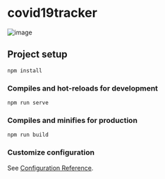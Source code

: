 # covid19tracker

![image](https://user-images.githubusercontent.com/62888962/152988765-f9de0c1d-5f7a-4922-81d9-572fe8596371.png)

## Project setup
```
npm install
```

### Compiles and hot-reloads for development
```
npm run serve
```

### Compiles and minifies for production
```
npm run build
```

### Customize configuration
See [Configuration Reference](https://cli.vuejs.org/config/).

